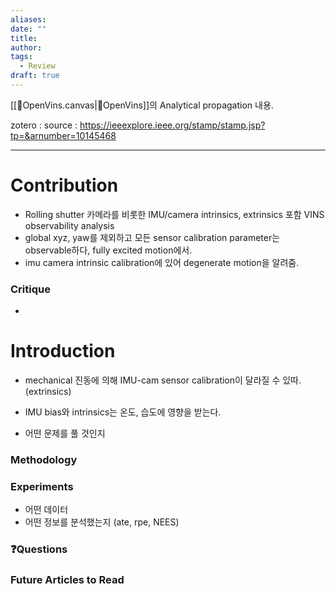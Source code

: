 ```yaml
---
aliases: 
date: ""
title: 
author: 
tags:
  - Review
draft: true
---
```

[[🧩OpenVins.canvas|🧩OpenVins]]의 Analytical propagation 내용. 


zotero : 
source : https://ieeexplore.ieee.org/stamp/stamp.jsp?tp=&arnumber=10145468

---
# Contribution
- Rolling shutter 카메라를 비롯한 IMU/camera intrinsics, extrinsics 포함 VINS observability analysis
- global xyz, yaw를 제외하고 모든 sensor calibration parameter는 observable하다, fully excited motion에서.
- imu camera intrinsic calibration에 있어 degenerate motion을 알려줌. 
### Critique
- 

# Introduction
- mechanical 진동에 의해 IMU-cam sensor calibration이 달라질 수 있따. (extrinsics)
- IMU bias와 intrinsics는 온도, 습도에 영향을 받는다. 


- 어떤 문제를 풀 것인지

### Methodology


### Experiments
- 어떤 데이터
- 어떤 정보를 분석했는지 (ate, rpe, NEES)


### ❓️Questions

### Future Articles to Read

